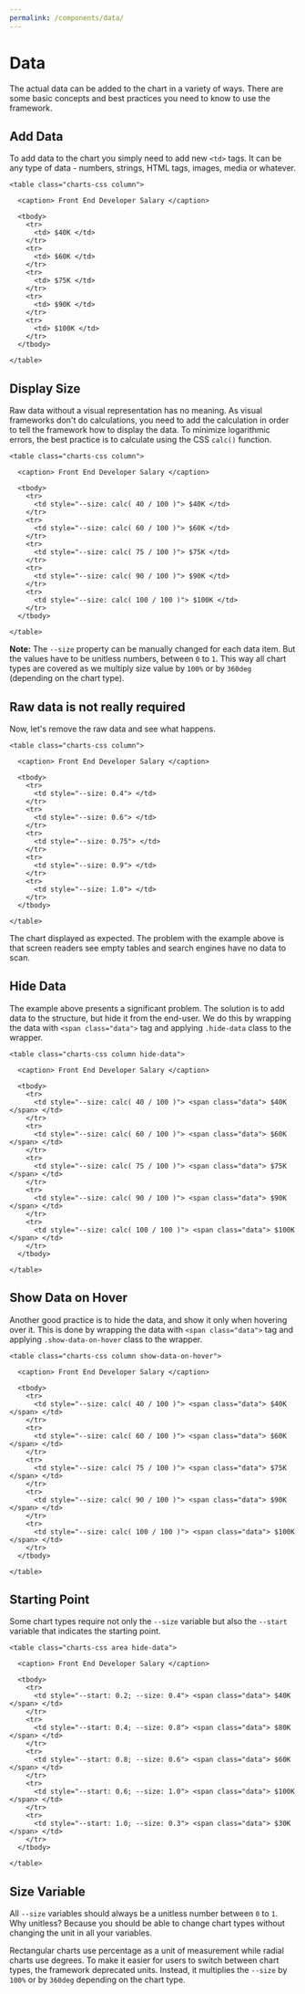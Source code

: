 ```yaml
---
permalink: /components/data/
---
```


# Data

The actual data can be added to the chart in a variety of ways. There are some basic concepts and best practices you need to know to use the framework.

## Add Data

To add data to the chart you simply need to add new `<td>` tags. It can be any type of data - numbers, strings, HTML tags, images, media or whatever.

```html{7,10,13,16,19}
<table class="charts-css column">

  <caption> Front End Developer Salary </caption>

  <tbody>
    <tr>
      <td> $40K </td>
    </tr>
    <tr>
      <td> $60K </td>
    </tr>
    <tr>
      <td> $75K </td>
    </tr>
    <tr>
      <td> $90K </td>
    </tr>
    <tr>
      <td> $100K </td>
    </tr>
  </tbody>

</table>
```

<code-example code-example-id="data-example-1">
<template v-slot:css-code>
#data-example-1 {
  width: 100%;
  max-width: 300px;
  margin: 0 auto;
}
#data-example-1 .column {
  --aspect-ratio: 4 / 3;
}
</template>
<template v-slot:html-code>
<div id="data-example-1">
  <table class="charts-css column">
    <caption> Data Example #1 - Front End Developer Salary </caption>
    <tbody>
      <tr>
        <td> $40K </td>
      </tr>
      <tr>
        <td> $60K </td>
      </tr>
      <tr>
        <td> $75K </td>
      </tr>
      <tr>
        <td> $90K </td>
      </tr>
      <tr>
        <td> $100K </td>
      </tr>
    </tbody>
  </table>
</div>
</template>
</code-example>

## Display Size

Raw data without a visual representation has no meaning. As visual frameworks don't do calculations, you need to add the calculation in order to tell the framework how to display the data. To minimize logarithmic errors, the best practice is to calculate using the CSS `calc()` function.

```html{7,10,13,16,19}
<table class="charts-css column">

  <caption> Front End Developer Salary </caption>

  <tbody>
    <tr>
      <td style="--size: calc( 40 / 100 )"> $40K </td>
    </tr>
    <tr>
      <td style="--size: calc( 60 / 100 )"> $60K </td>
    </tr>
    <tr>
      <td style="--size: calc( 75 / 100 )"> $75K </td>
    </tr>
    <tr>
      <td style="--size: calc( 90 / 100 )"> $90K </td>
    </tr>
    <tr>
      <td style="--size: calc( 100 / 100 )"> $100K </td>
    </tr>
  </tbody>

</table>
```

<code-example code-example-id="data-example-2">
<template v-slot:css-code>
#data-example-2 {
  width: 100%;
  max-width: 300px;
  margin: 0 auto;
}
#data-example-2 .column {
  --aspect-ratio: 4 / 3;
}
</template>
<template v-slot:html-code>
<div id="data-example-2">
  <table class="charts-css column">
    <caption> Data Example #2 - Front End Developer Salary </caption>
    <tbody>
      <tr>
        <td style="--size: calc( 40 / 100 )"> $40K </td>
      </tr>
      <tr>
        <td style="--size: calc( 60 / 100 )"> $60K </td>
      </tr>
      <tr>
        <td style="--size: calc( 75 / 100 )"> $75K </td>
      </tr>
      <tr>
        <td style="--size: calc( 90 / 100 )"> $90K </td>
      </tr>
      <tr>
        <td style="--size: calc( 100 / 100 )"> $100K </td>
      </tr>
    </tbody>
  </table>
</div>
</template>
</code-example>

**Note:** The `--size` property can be manually changed for each data item. But the values have to be unitless numbers, between `0` to `1`. This way all chart types are covered as we multiply size value by `100%` or by `360deg` (depending on the chart type).

## Raw data is not really required

Now, let's remove the raw data and see what happens.

```html{7,10,13,16,19}
<table class="charts-css column">

  <caption> Front End Developer Salary </caption>

  <tbody>
    <tr>
      <td style="--size: 0.4"> </td>
    </tr>
    <tr>
      <td style="--size: 0.6"> </td>
    </tr>
    <tr>
      <td style="--size: 0.75"> </td>
    </tr>
    <tr>
      <td style="--size: 0.9"> </td>
    </tr>
    <tr>
      <td style="--size: 1.0"> </td>
    </tr>
  </tbody>

</table>
```

<code-example code-example-id="data-example-3">
<template v-slot:css-code>
#data-example-3 {
  width: 100%;
  max-width: 300px;
  margin: 0 auto;
}
#data-example-3 .column {
  --aspect-ratio: 4 / 3;
}
</template>
<template v-slot:html-code>
<div id="data-example-3">
  <table class="charts-css column">
    <caption> Data Example #3 - Front End Developer Salary </caption>
    <tbody>
      <tr>
        <td style="--size: 0.4"> </td>
      </tr>
      <tr>
        <td style="--size: 0.6"> </td>
      </tr>
      <tr>
        <td style="--size: 0.75"> </td>
      </tr>
      <tr>
        <td style="--size: 0.9"> </td>
      </tr>
      <tr>
        <td style="--size: 1.0"> </td>
      </tr>
    </tbody>
  </table>
</div>
</template>
</code-example>

The chart displayed as expected. The problem with the example above is that screen readers see empty tables and search engines have no data to scan.

## Hide Data

The example above presents a significant problem. The solution is to add data to the structure, but hide it from the end-user. We do this by wrapping the data with `<span class="data">` tag and applying `.hide-data` class to the wrapper.

```html{1,7,10,13,16,19}
<table class="charts-css column hide-data">

  <caption> Front End Developer Salary </caption>

  <tbody>
    <tr>
      <td style="--size: calc( 40 / 100 )"> <span class="data"> $40K </span> </td>
    </tr>
    <tr>
      <td style="--size: calc( 60 / 100 )"> <span class="data"> $60K </span> </td>
    </tr>
    <tr>
      <td style="--size: calc( 75 / 100 )"> <span class="data"> $75K </span> </td>
    </tr>
    <tr>
      <td style="--size: calc( 90 / 100 )"> <span class="data"> $90K </span> </td>
    </tr>
    <tr>
      <td style="--size: calc( 100 / 100 )"> <span class="data"> $100K </span> </td>
    </tr>
  </tbody>

</table>
```

<code-example code-example-id="data-example-4">
<template v-slot:css-code>
#data-example-4 {
  width: 100%;
  max-width: 300px;
  margin: 0 auto;
}
#data-example-4 .column {
  --aspect-ratio: 4 / 3;
}
</template>
<template v-slot:html-code>
<div id="data-example-4">
  <table class="charts-css column hide-data">
    <caption> Data Example #4 - Front End Developer Salary </caption>
    <tbody>
      <tr>
        <td style="--size: calc( 40 / 100 )"> <span class="data"> $40K </span> </td>
      </tr>
      <tr>
        <td style="--size: calc( 60 / 100 )"> <span class="data"> $60K </span> </td>
      </tr>
      <tr>
        <td style="--size: calc( 75 / 100 )"> <span class="data"> $75K </span> </td>
      </tr>
      <tr>
        <td style="--size: calc( 90 / 100 )"> <span class="data"> $90K </span> </td>
      </tr>
      <tr>
        <td style="--size: calc( 100 / 100 )"> <span class="data"> $100K </span> </td>
      </tr>
    </tbody>
  </table>
</div>
</template>
</code-example>

## Show Data on Hover

Another good practice is to hide the data, and show it only when hovering over it. This is done by wrapping the data with `<span class="data">` tag and applying `.show-data-on-hover` class to the wrapper.

```html{1,7,10,13,16,19}
<table class="charts-css column show-data-on-hover">

  <caption> Front End Developer Salary </caption>

  <tbody>
    <tr>
      <td style="--size: calc( 40 / 100 )"> <span class="data"> $40K </span> </td>
    </tr>
    <tr>
      <td style="--size: calc( 60 / 100 )"> <span class="data"> $60K </span> </td>
    </tr>
    <tr>
      <td style="--size: calc( 75 / 100 )"> <span class="data"> $75K </span> </td>
    </tr>
    <tr>
      <td style="--size: calc( 90 / 100 )"> <span class="data"> $90K </span> </td>
    </tr>
    <tr>
      <td style="--size: calc( 100 / 100 )"> <span class="data"> $100K </span> </td>
    </tr>
  </tbody>

</table>
```

<code-example code-example-id="data-example-5">
<template v-slot:css-code>
#data-example-5 {
  width: 100%;
  max-width: 300px;
  margin: 0 auto;
}
#data-example-5 .column {
  --aspect-ratio: 4 / 3;
}
</template>
<template v-slot:html-code>
<div id="data-example-5">
  <table class="charts-css column show-data-on-hover">
    <caption> Data Example #5 - Front End Developer Salary </caption>
    <tbody>
      <tr>
        <td style="--size: calc( 40 / 100 )"> <span class="data"> $40K </span> </td>
      </tr>
      <tr>
        <td style="--size: calc( 60 / 100 )"> <span class="data"> $60K </span> </td>
      </tr>
      <tr>
        <td style="--size: calc( 75 / 100 )"> <span class="data"> $75K </span> </td>
      </tr>
      <tr>
        <td style="--size: calc( 90 / 100 )"> <span class="data"> $90K </span> </td>
      </tr>
      <tr>
        <td style="--size: calc( 100 / 100 )"> <span class="data"> $100K </span> </td>
      </tr>
    </tbody>
  </table>
</div>
</template>
</code-example>

## Starting Point

Some chart types require not only the `--size` variable but also the `--start` variable that indicates the starting point.


```html{7,10,13,16,19}
<table class="charts-css area hide-data">

  <caption> Front End Developer Salary </caption>

  <tbody>
    <tr>
      <td style="--start: 0.2; --size: 0.4"> <span class="data"> $40K </span> </td>
    </tr>
    <tr>
      <td style="--start: 0.4; --size: 0.8"> <span class="data"> $80K </span> </td>
    </tr>
    <tr>
      <td style="--start: 0.8; --size: 0.6"> <span class="data"> $60K </span> </td>
    </tr>
    <tr>
      <td style="--start: 0.6; --size: 1.0"> <span class="data"> $100K </span> </td>
    </tr>
    <tr>
      <td style="--start: 1.0; --size: 0.3"> <span class="data"> $30K </span> </td>
    </tr>
  </tbody>

</table>
```

<code-example code-example-id="data-example-6">
<template v-slot:css-code>
#data-example-6 {
  width: 100%;
  max-width: 300px;
  margin: 0 auto;
}
#data-example-6 .area {
  --aspect-ratio: 21 / 9;
}
</template>
<template v-slot:html-code>
<div id="data-example-6">
  <table class="charts-css area hide-data">
    <caption> Data Example #6 - Front End Developer Salary </caption>
    <tbody>
      <tr>
        <td style="--start: 0.2; --size: 0.4"> <span class="data"> $40K </span> </td>
      </tr>
      <tr>
        <td style="--start: 0.4; --size: 0.8"> <span class="data"> $80K </span> </td>
      </tr>
      <tr>
        <td style="--start: 0.8; --size: 0.6"> <span class="data"> $60K </span> </td>
      </tr>
      <tr>
        <td style="--start: 0.6; --size: 1.0"> <span class="data"> $100K </span> </td>
      </tr>
      <tr>
        <td style="--start: 1.0; --size: 0.3"> <span class="data"> $30K </span> </td>
      </tr>
    </tbody>
  </table>
</div>
</template>
</code-example>

## Size Variable 

All `--size` variables should always be a unitless number between `0` to `1`. Why unitless? Because you should be able to change chart types without changing the unit in all your variables.

Rectangular charts use percentage as a unit of measurement while radial charts use degrees. To make it easier for users to switch between chart types, the framework deprecated units. Instead, it multiplies the `--size` by `100%` or by `360deg` depending on the chart type.
